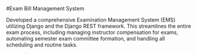 #Exam Bill Management System

Developed a comprehensive Examination Management System
(EMS) utilizing Django and the Django REST framework. This
streamlines the entire exam process, including managing
instructor compensation for exams, automating semester
exam committee formation, and handling all scheduling and
routine tasks.
